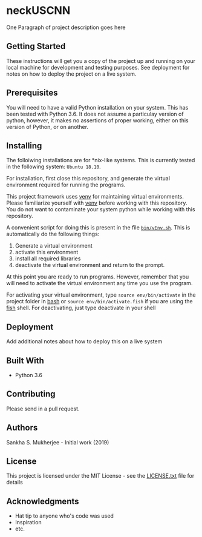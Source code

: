 # neckUSCNN

One Paragraph of project description goes here

## Getting Started

These instructions will get you a copy of the project up and running on your local machine for development and testing purposes. See deployment for notes on how to deploy the project on a live system.

## Prerequisites

You will need to have a valid Python installation on your system. This has been tested with Python 3.6. It does not assume a particulay version of python, however, it makes no assertions of proper working, either on this version of Python, or on another. 

## Installing

The folloiwing installations are for \*nix-like systems. This is currently tested in the following system: `Ubuntu 18.10`. 

For installation, first close this repository, and generate the virtual environment required for running the programs. 

This project framework uses [venv](https://docs.python.org/3/library/venv.html) for maintaining virtual environments. Please familiarize yourself with [venv](https://docs.python.org/3/library/venv.html) before working with this repository. You do not want to contaminate your system python while working with this repository.

A convenient script for doing this is present in the file [`bin/vEnv.sh`](../blob/master/bin/vEnv.sh). This is automatically do the following things:

1. Generate a virtual environment
2. activate this environment
3. install all required libraries
4. deactivate the virtual environment and return to the prompt. 

At this point you are ready to run programs. However, remember that you will need to activate the virtual environment any time you use the program.

For activating your virtual environment, type `source env/bin/activate` in the project folder in [bash](https://www.gnu.org/software/bash/) or `source env/bin/activate.fish` if you are using the [fish](https://fishshell.com/) shell.
For deactivating, just type deactivate in your shell

## Deployment

Add additional notes about how to deploy this on a live system

## Built With

 - Python 3.6

## Contributing

Please send in a pull request.

## Authors

Sankha S. Mukherjee - Initial work (2019)

## License

This project is licensed under the MIT License - see the [LICENSE.txt](LICENSE.txt) file for details

## Acknowledgments

 - Hat tip to anyone who's code was used
 - Inspiration
 - etc.
 